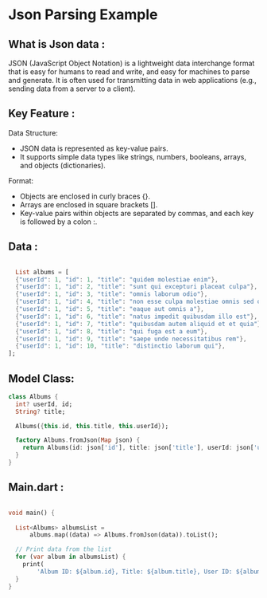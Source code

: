 # Json Parsing Example

## What is Json data :

JSON (JavaScript Object Notation) is a lightweight data interchange format that is easy for humans to read and write, and easy for machines to parse and generate. It is often used for transmitting data in web applications (e.g., sending data from a server to a client).


## Key Feature :
Data Structure:
* JSON data is represented as key-value pairs.
* It supports simple data types like strings, numbers, booleans, arrays, and objects (dictionaries).

Format:
* Objects are enclosed in curly braces {}.
* Arrays are enclosed in square brackets [].
* Key-value pairs within objects are separated by commas, and each key is followed by a colon :.




## Data :

```dart

  List albums = [
  {"userId": 1, "id": 1, "title": "quidem molestiae enim"},
  {"userId": 1, "id": 2, "title": "sunt qui excepturi placeat culpa"},
  {"userId": 1, "id": 3, "title": "omnis laborum odio"},
  {"userId": 1, "id": 4, "title": "non esse culpa molestiae omnis sed optio"},
  {"userId": 1, "id": 5, "title": "eaque aut omnis a"},
  {"userId": 1, "id": 6, "title": "natus impedit quibusdam illo est"},
  {"userId": 1, "id": 7, "title": "quibusdam autem aliquid et et quia"},
  {"userId": 1, "id": 8, "title": "qui fuga est a eum"},
  {"userId": 1, "id": 9, "title": "saepe unde necessitatibus rem"},
  {"userId": 1, "id": 10, "title": "distinctio laborum qui"},
];

```

## Model Class: 

```dart
class Albums {
  int? userId, id;
  String? title;

  Albums({this.id, this.title, this.userId});

  factory Albums.fromJson(Map json) {
    return Albums(id: json['id'], title: json['title'], userId: json['userId']);
  }
}

```

## Main.dart : 

```dart

void main() {
  
  List<Albums> albumsList =
      albums.map((data) => Albums.fromJson(data)).toList();

  // Print data from the list
  for (var album in albumsList) {
    print(
        'Album ID: ${album.id}, Title: ${album.title}, User ID: ${album.userId}');
  }
}

```



